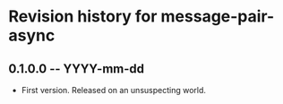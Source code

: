 # Revision history for message-pair-async

## 0.1.0.0  -- YYYY-mm-dd

* First version. Released on an unsuspecting world.
